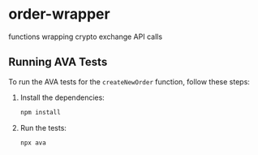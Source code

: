 # order-wrapper
functions wrapping crypto exchange API calls

## Running AVA Tests

To run the AVA tests for the `createNewOrder` function, follow these steps:

1. Install the dependencies:
   ```sh
   npm install
   ```

2. Run the tests:
   ```sh
   npx ava
   ```
